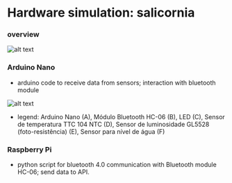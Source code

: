 # Hardware simulation: salicornia 
### overview

![alt text](https://github.com/ruipoliveira/sali-sensor/blob/master/resources/comm.png)


### Arduino Nano 

* arduino code to receive data from sensors; interaction with bluetooth module

![alt text](https://github.com/ruipoliveira/sali-sensor/blob/master/resources/arduino.png)

* legend: Arduino Nano (A), Módulo Bluetooth HC-06 (B), LED (C), Sensor de temperatura TTC 104 NTC (D), Sensor de luminosidade GL5528 (foto-resistência) (E), Sensor para nível de água (F)


### Raspberry Pi 

* python script for bluetooth 4.0 communication with Bluetooth module HC-06; send data to API. 

